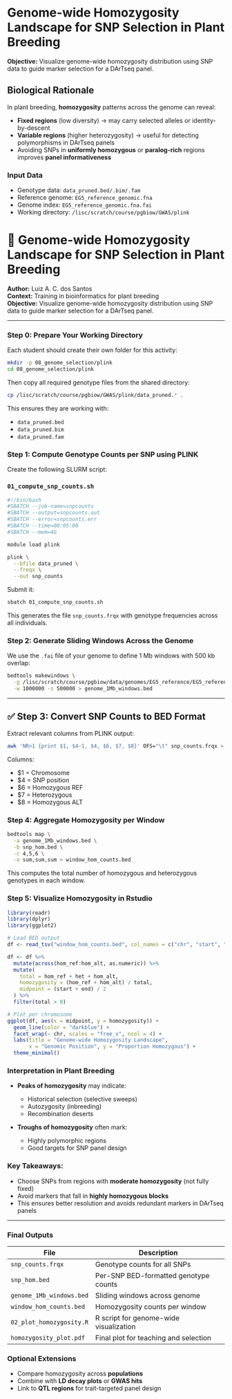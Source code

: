 
# Genome-wide Homozygosity Landscape for SNP Selection in Plant Breeding

**Objective:** Visualize genome-wide homozygosity distribution using SNP data to guide marker selection for a DArTseq panel.


## Biological Rationale

In plant breeding, **homozygosity** patterns across the genome can reveal:

- **Fixed regions** (low diversity) → may carry selected alleles or identity-by-descent
- **Variable regions** (higher heterozygosity) → useful for detecting polymorphisms in DArTseq panels
- Avoiding SNPs in **uniformly homozygous** or **paralog-rich** regions improves **panel informativeness**


### Input Data

- Genotype data: `data_pruned.bed/.bim/.fam`
- Reference genome: `EG5_reference_genomic.fna`
- Genome index: `EG5_reference_genomic.fna.fai`
- Working directory: `/lisc/scratch/course/pgbiow/GWAS/plink`


# 🧬 Genome-wide Homozygosity Landscape for SNP Selection in Plant Breeding

**Author:** Luiz A. C. dos Santos  
**Context:** Training in bioinformatics for plant breeding  
**Objective:** Visualize genome-wide homozygosity distribution using SNP data to guide marker selection for a DArTseq panel.

---

### Step 0: Prepare Your Working Directory

Each student should create their own folder for this activity:

```bash
mkdir -p 08_genome_selection/plink
cd 08_genome_selection/plink
```

Then copy all required genotype files from the shared directory:

```bash
cp /lisc/scratch/course/pgbiow/GWAS/plink/data_pruned.* .
```

This ensures they are working with:
- `data_pruned.bed`
- `data_pruned.bim`
- `data_pruned.fam`


### Step 1: Compute Genotype Counts per SNP using PLINK

Create the following SLURM script:

### `01_compute_snp_counts.sh`
```bash
#!/bin/bash
#SBATCH --job-name=snpcounts
#SBATCH --output=snpcounts.out
#SBATCH --error=snpcounts.err
#SBATCH --time=00:05:00
#SBATCH --mem=4G

module load plink

plink \
  --bfile data_pruned \
  --freqx \
  --out snp_counts
```

Submit it:
```bash
sbatch 01_compute_snp_counts.sh
```

This generates the file `snp_counts.frqx` with genotype frequencies across all individuals.


### Step 2: Generate Sliding Windows Across the Genome

We use the `.fai` file of your genome to define 1 Mb windows with 500 kb overlap:

```bash
bedtools makewindows \
  -g /lisc/scratch/course/pgbiow/data/genomes/EG5_reference/EG5_reference_genomic.fna.fai \
  -w 1000000 -s 500000 > genome_1Mb_windows.bed
```

---

## ✅ Step 3: Convert SNP Counts to BED Format

Extract relevant columns from PLINK output:

```bash
awk 'NR>1 {print $1, $4-1, $4, $6, $7, $8}' OFS="\t" snp_counts.frqx > snp_hom.bed
```

Columns:
- $1 = Chromosome
- $4 = SNP position
- $6 = Homozygous REF
- $7 = Heterozygous
- $8 = Homozygous ALT


### Step 4: Aggregate Homozygosity per Window

```bash
bedtools map \
  -a genome_1Mb_windows.bed \
  -b snp_hom.bed \
  -c 4,5,6 \
  -o sum,sum,sum > window_hom_counts.bed
```

This computes the total number of homozygous and heterozygous genotypes in each window.


### Step 5: Visualize Homozygosity in Rstudio

```r
library(readr)
library(dplyr)
library(ggplot2)

# Load BED output
df <- read_tsv("window_hom_counts.bed", col_names = c("chr", "start", "end", "hom_ref", "het", "hom_alt"))

df <- df %>%
  mutate(across(hom_ref:hom_alt, as.numeric)) %>%
  mutate(
    total = hom_ref + het + hom_alt,
    homozygosity = (hom_ref + hom_alt) / total,
    midpoint = (start + end) / 2
  ) %>%
  filter(total > 0)

# Plot per chromosome
ggplot(df, aes(x = midpoint, y = homozygosity)) +
  geom_line(color = "darkblue") +
  facet_wrap(~ chr, scales = "free_x", ncol = 4) +
  labs(title = "Genome-wide Homozygosity Landscape",
       x = "Genomic Position", y = "Proportion Homozygous") +
  theme_minimal()
```


### Interpretation in Plant Breeding

- **Peaks of homozygosity** may indicate:
  - Historical selection (selective sweeps)
  - Autozygosity (inbreeding)
  - Recombination deserts

- **Troughs of homozygosity** often mark:
  - Highly polymorphic regions
  - Good targets for SNP panel design

### Key Takeaways:
- Choose SNPs from regions with **moderate homozygosity** (not fully fixed)
- Avoid markers that fall in **highly homozygous blocks**
- This ensures better resolution and avoids redundant markers in DArTseq panels

---

### Final Outputs

| File                         | Description                              |
|------------------------------|------------------------------------------|
| `snp_counts.frqx`            | Genotype counts for all SNPs             |
| `snp_hom.bed`                | Per-SNP BED-formatted genotype counts    |
| `genome_1Mb_windows.bed`     | Sliding windows across genome            |
| `window_hom_counts.bed`      | Homozygosity counts per window           |
| `02_plot_homozygosity.R`     | R script for genome-wide visualization   |
| `homozygosity_plot.pdf`      | Final plot for teaching and selection    |


### Optional Extensions

- Compare homozygosity across **populations**
- Combine with **LD decay plots** or **GWAS hits**
- Link to **QTL regions** for trait-targeted panel design


